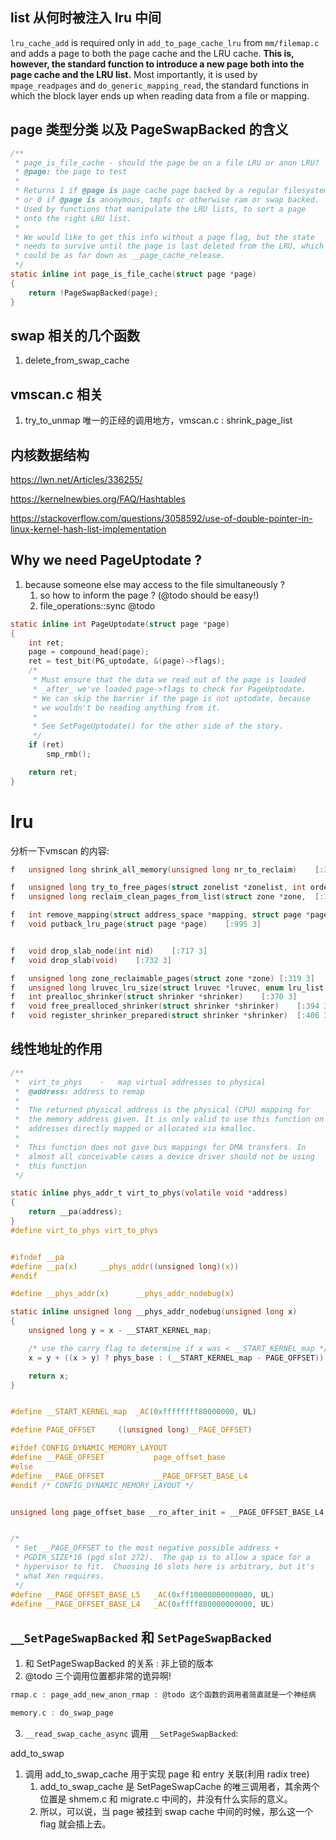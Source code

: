 ## list 从何时被注入 lru 中间

`lru_cache_add` is required only in `add_to_page_cache_lru` from `mm/filemap.c` and adds a page to
both the page cache and the LRU cache. **This is, however, the standard function to introduce a new
page both into the page cache and the LRU list.** Most importantly, it is used by `mpage_readpages` and
`do_generic_mapping_read`, the standard functions in which the block layer ends up when reading data
from a file or mapping.

## page 类型分类 以及 PageSwapBacked 的含义

```c
/**
 * page_is_file_cache - should the page be on a file LRU or anon LRU?
 * @page: the page to test
 *
 * Returns 1 if @page is page cache page backed by a regular filesystem,
 * or 0 if @page is anonymous, tmpfs or otherwise ram or swap backed.
 * Used by functions that manipulate the LRU lists, to sort a page
 * onto the right LRU list.
 *
 * We would like to get this info without a page flag, but the state
 * needs to survive until the page is last deleted from the LRU, which
 * could be as far down as __page_cache_release.
 */
static inline int page_is_file_cache(struct page *page)
{
	return !PageSwapBacked(page);
}
```

## swap 相关的几个函数
1. delete_from_swap_cache


## vmscan.c 相关
1. try_to_unmap 唯一的正经的调用地方，vmscan.c : shrink_page_list


## 内核数据结构
https://lwn.net/Articles/336255/

https://kernelnewbies.org/FAQ/Hashtables

https://stackoverflow.com/questions/3058592/use-of-double-pointer-in-linux-kernel-hash-list-implementation


## Why we need PageUptodate ?
1. because someone else may access to the file simultaneously ?
    1. so how to inform the page ? (@todo should be easy!)
    2. file_operations::sync @todo
```c
static inline int PageUptodate(struct page *page)
{
	int ret;
	page = compound_head(page);
	ret = test_bit(PG_uptodate, &(page)->flags);
	/*
	 * Must ensure that the data we read out of the page is loaded
	 * _after_ we've loaded page->flags to check for PageUptodate.
	 * We can skip the barrier if the page is not uptodate, because
	 * we wouldn't be reading anything from it.
	 *
	 * See SetPageUptodate() for the other side of the story.
	 */
	if (ret)
		smp_rmb();

	return ret;
}
```

# lru

分析一下vmscan 的内容:
```c
f	unsigned long shrink_all_memory(unsigned long nr_to_reclaim)	[:3863 3]

f	unsigned long try_to_free_pages(struct zonelist *zonelist, int order,	[:3214 3]
f	unsigned long reclaim_clean_pages_from_list(struct zone *zone,	[:1509 3]　// 这一个函数唯一使用, 位置在page_alloc 中间，默认不启用

f	int remove_mapping(struct address_space *mapping, struct page *page)	[:972 3]
f	void putback_lru_page(struct page *page)	[:995 3]


f	void drop_slab_node(int nid)	[:717 3]
f	void drop_slab(void)	[:732 3]

f	unsigned long zone_reclaimable_pages(struct zone *zone)	[:319 3]
f	unsigned long lruvec_lru_size(struct lruvec *lruvec, enum lru_list lru, int zone_idx)	[:338 3]
f	int prealloc_shrinker(struct shrinker *shrinker)	[:370 3]
f	void free_prealloced_shrinker(struct shrinker *shrinker)	[:394 3]
f	void register_shrinker_prepared(struct shrinker *shrinker)	[:406 3]
```

## 线性地址的作用

```c
/**
 *	virt_to_phys	-	map virtual addresses to physical
 *	@address: address to remap
 *
 *	The returned physical address is the physical (CPU) mapping for
 *	the memory address given. It is only valid to use this function on
 *	addresses directly mapped or allocated via kmalloc.
 *
 *	This function does not give bus mappings for DMA transfers. In
 *	almost all conceivable cases a device driver should not be using
 *	this function
 */

static inline phys_addr_t virt_to_phys(volatile void *address)
{
	return __pa(address);
}
#define virt_to_phys virt_to_phys


#ifndef __pa
#define __pa(x)		__phys_addr((unsigned long)(x))
#endif

#define __phys_addr(x)		__phys_addr_nodebug(x)

static inline unsigned long __phys_addr_nodebug(unsigned long x)
{
	unsigned long y = x - __START_KERNEL_map;

	/* use the carry flag to determine if x was < __START_KERNEL_map */
	x = y + ((x > y) ? phys_base : (__START_KERNEL_map - PAGE_OFFSET));

	return x;
}


#define __START_KERNEL_map	_AC(0xffffffff80000000, UL)

#define PAGE_OFFSET		((unsigned long)__PAGE_OFFSET)

#ifdef CONFIG_DYNAMIC_MEMORY_LAYOUT
#define __PAGE_OFFSET           page_offset_base
#else
#define __PAGE_OFFSET           __PAGE_OFFSET_BASE_L4
#endif /* CONFIG_DYNAMIC_MEMORY_LAYOUT */


unsigned long page_offset_base __ro_after_init = __PAGE_OFFSET_BASE_L4;


/*
 * Set __PAGE_OFFSET to the most negative possible address +
 * PGDIR_SIZE*16 (pgd slot 272).  The gap is to allow a space for a
 * hypervisor to fit.  Choosing 16 slots here is arbitrary, but it's
 * what Xen requires.
 */
#define __PAGE_OFFSET_BASE_L5	_AC(0xff10000000000000, UL)
#define __PAGE_OFFSET_BASE_L4	_AC(0xffff880000000000, UL)
```

## `__SetPageSwapBacked` 和 `SetPageSwapBacked`
1. 和 SetPageSwapBacked 的关系 : 非上锁的版本
2. @todo 三个调用位置都非常的诡异啊!

```c
rmap.c : page_add_new_anon_rmap : @todo 这个函数的调用者简直就是一个神经病

memory.c : do_swap_page
```

3. `__read_swap_cache_async` 调用 `__SetPageSwapBacked`:

add_to_swap
1. 调用 add_to_swap_cache 用于实现 page 和 entry 关联(利用 radix tree)
    1. add_to_swap_cache 是 SetPageSwapCache 的唯三调用者，其余两个位置是 shmem.c 和 migrate.c 中间的，并没有什么实际的意义。
    2. 所以，可以说，当 page 被挂到 swap cache 中间的时候，那么这一个 flag 就会插上去。
